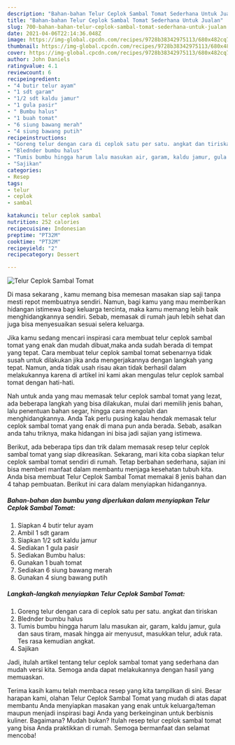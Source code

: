 ```yaml
---
description: "Bahan-bahan Telur Ceplok Sambal Tomat Sederhana Untuk Jualan"
title: "Bahan-bahan Telur Ceplok Sambal Tomat Sederhana Untuk Jualan"
slug: 700-bahan-bahan-telur-ceplok-sambal-tomat-sederhana-untuk-jualan
date: 2021-04-06T22:14:36.048Z
image: https://img-global.cpcdn.com/recipes/9728b38342975113/680x482cq70/telur-ceplok-sambal-tomat-foto-resep-utama.jpg
thumbnail: https://img-global.cpcdn.com/recipes/9728b38342975113/680x482cq70/telur-ceplok-sambal-tomat-foto-resep-utama.jpg
cover: https://img-global.cpcdn.com/recipes/9728b38342975113/680x482cq70/telur-ceplok-sambal-tomat-foto-resep-utama.jpg
author: John Daniels
ratingvalue: 4.1
reviewcount: 6
recipeingredient:
- "4 butir telur ayam"
- "1 sdt garam"
- "1/2 sdt kaldu jamur"
- "1 gula pasir"
- " Bumbu halus"
- "1 buah tomat"
- "6 siung bawang merah"
- "4 siung bawang putih"
recipeinstructions:
- "Goreng telur dengan cara di ceplok satu per satu. angkat dan tiriskan"
- "Blednder bumbu halus"
- "Tumis bumbu hingga harum lalu masukan air, garam, kaldu jamur, gula dan saus tiram, masak hingga air menyusut, masukkan telur, aduk rata. Tes rasa kemudian angkat."
- "Sajikan"
categories:
- Resep
tags:
- telur
- ceplok
- sambal

katakunci: telur ceplok sambal 
nutrition: 252 calories
recipecuisine: Indonesian
preptime: "PT32M"
cooktime: "PT32M"
recipeyield: "2"
recipecategory: Dessert

---
```



![Telur Ceplok Sambal Tomat](https://img-global.cpcdn.com/recipes/9728b38342975113/680x482cq70/telur-ceplok-sambal-tomat-foto-resep-utama.jpg)

Di masa  sekarang , kamu memang bisa memesan masakan siap saji tanpa mesti repot membuatnya sendiri. Namun, bagi kamu yang mau memberikan hidangan istimewa bagi keluarga tercinta, maka kamu memang lebih baik menghidangkannya sendiri. Sebab, memasak di rumah jauh lebih sehat dan juga bisa menyesuaikan sesuai selera keluarga.

Jika kamu sedang mencari inspirasi cara membuat telur ceplok sambal tomat yang enak dan mudah dibuat,maka anda sudah berada di tempat yang tepat. Cara membuat telur ceplok sambal tomat  sebenarnya tidak susah untuk dilakukan jika anda mengerjakannya dengan langkah yang tepat. Namun, anda tidak usah risau akan tidak berhasil dalam melakukannya 
karena di artikel ini kami akan mengulas telur ceplok sambal tomat dengan hati-hati.  



Nah untuk anda yang mau memasak telur ceplok sambal tomat yang lezat, ada beberapa langkah yang bisa dilakukan, mulai dari memilih jenis bahan, lalu penentuan bahan segar, hingga cara mengolah dan menghidangkannya. Anda Tak perlu pusing kalau hendak memasak telur ceplok sambal tomat yang enak di mana pun anda berada. Sebab, asalkan anda  tahu triknya, maka hidangan ini bisa jadi sajian yang istimewa.

Berikut, ada beberapa tips dan trik dalam memasak resep telur ceplok sambal tomat yang siap dikreasikan. Sekarang, mari kita coba siapkan telur ceplok sambal tomat sendiri di rumah. Tetap berbahan sederhana, sajian ini bisa memberi manfaat dalam membantu menjaga kesehatan tubuh kita. Anda bisa membuat Telur Ceplok Sambal Tomat memakai 8 jenis bahan dan 4 tahap pembuatan. Berikut ini cara dalam menyiapkan hidangannya.

<!--inarticleads1-->

##### Bahan-bahan dan bumbu yang diperlukan dalam menyiapkan Telur Ceplok Sambal Tomat:

1. Siapkan 4 butir telur ayam
1. Ambil 1 sdt garam
1. Siapkan 1/2 sdt kaldu jamur
1. Sediakan 1 gula pasir
1. Sediakan  Bumbu halus:
1. Gunakan 1 buah tomat
1. Sediakan 6 siung bawang merah
1. Gunakan 4 siung bawang putih




<!--inarticleads2-->

##### Langkah-langkah menyiapkan Telur Ceplok Sambal Tomat:

1. Goreng telur dengan cara di ceplok satu per satu. angkat dan tiriskan
1. Blednder bumbu halus
1. Tumis bumbu hingga harum lalu masukan air, garam, kaldu jamur, gula dan saus tiram, masak hingga air menyusut, masukkan telur, aduk rata. Tes rasa kemudian angkat.
1. Sajikan




Jadi, itulah artikel tentang  telur ceplok sambal tomat  yang sederhana dan mudah versi kita. Semoga anda dapat melakukannya dengan hasil yang memuaskan. 

Terima kasih kamu telah membaca resep yang kita tampilkan di sini. Besar harapan kami, olahan  Telur Ceplok Sambal Tomat yang mudah di atas dapat membantu Anda menyiapkan masakan yang enak untuk keluarga/teman maupun menjadi inspirasi bagi Anda yang berkeinginan untuk berbisnis kuliner. Bagaimana? Mudah bukan? Itulah resep telur ceplok sambal tomat yang bisa Anda praktikkan di rumah. Semoga bermanfaat dan selamat mencoba!

